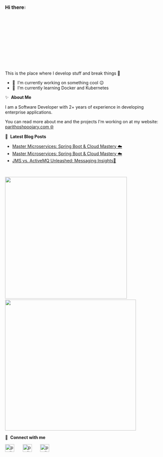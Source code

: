 ### Hi there<a href="https://parithoshpoojary-portfolio.vercel.app/home"><img src="https://media.giphy.com/media/hvRJCLFzcasrR4ia7z/giphy.gif" width="5%"></a>
This is the place where I develop stuff and break things :rofl:

- 🔭 &nbsp;I’m currently working on something cool :wink:
- 🌱 &nbsp;I’m currently learning Docker and Kubernetes

✨ &nbsp;**About Me**

I am a Software Developer with 2+ years of experience in developing enterprise applications.


You can read more about me and the projects I'm working on at my website: <a href="https://parithoshpoojary-portfolio.vercel.app/home" target="blank" rel="noopener noreferrer">parithoshpoojary.com&nbsp;🌐</a>

📕 &nbsp;**Latest Blog Posts**
<!-- BLOG-POST-LIST:START -->
- [Master Microservices: Spring Boot &amp; Cloud Mastery ☁️](https://dev.to/parithoshpoojary/master-microservices-spring-boot-cloud-mastery-5clc)
- [Master Microservices: Spring Boot &amp; Cloud Mastery ☁️](https://dev.to/parithoshpoojary/master-microservices-spring-boot-cloud-mastery-3l4m)
- [JMS vs. ActiveMQ Unleashed: Messaging Insights💬](https://dev.to/parithoshpoojary/jms-vs-activemq-unleashed-messaging-insights-46j5)
<!-- BLOG-POST-LIST:END -->

</br>

<p align = "left">
  <img src = "https://github-readme-stats.vercel.app/api?username=parithoshpoojary&show_icons=true&theme=bear" width = 400>&nbsp;&nbsp;&nbsp;
  <img src = "https://github-readme-streak-stats.herokuapp.com?user=parithoshpoojary&theme=dark&hide_border=true" width = 430>
</p>


🔗 &nbsp;**Connect with me**
<p align="left">
<a href="https://dev.to/parithoshpoojary" target="blank"><img align="center" src="https://cdn.jsdelivr.net/npm/simple-icons@3.0.1/icons/dev-dot-to.svg" alt="parithoshpoojary" height="25" width="30"/></a>&nbsp;&nbsp;&nbsp;&nbsp;&nbsp;&nbsp;
<a href="https://twitter.com/thePPoojary" target="blank"><img align="center" src="https://raw.githubusercontent.com/rahuldkjain/github-profile-readme-generator/master/src/images/icons/Social/twitter.svg" alt="parithoshpoojary" height="25" width="30" /></a>&nbsp;&nbsp;&nbsp;&nbsp;&nbsp;&nbsp;
<a href="https://www.linkedin.com/in/parithoshpoojary/" target="blank"><img align="center" src="https://raw.githubusercontent.com/rahuldkjain/github-profile-readme-generator/master/src/images/icons/Social/linked-in-alt.svg" alt="parithoshpoojary" height="25" width="30" /></a>

